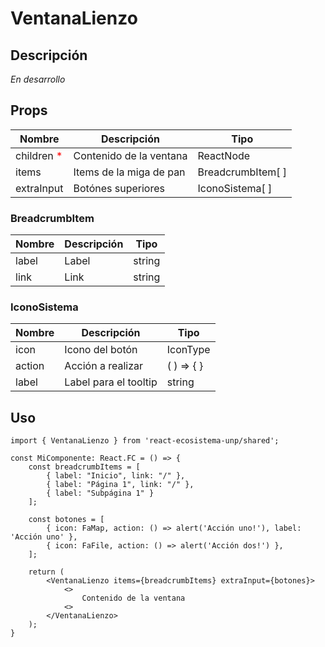 # VentanaLienzo

## Descripción
*En desarrollo*

## Props
| Nombre                                    | Descripción             | Tipo              |
| ----------------------------------------- | ----------------------- | ----------------- |
| children <span style="color:red">*</span> | Contenido de la ventana | ReactNode         |
| items                                     | Items de la miga de pan | BreadcrumbItem[ ] |
| extraInput                                | Botónes superiores      | IconoSistema[ ]   |

### BreadcrumbItem
| Nombre | Descripción | Tipo   |
| ------ | ----------- | ------ |
| label  | Label       | string |
| link   | Link        | string |

### IconoSistema
| Nombre | Descripción       | Tipo       |
| ------ | ----------------- | ---------- |
| icon   | Icono del botón   | IconType   |
| action | Acción a realizar | ( ) => { } |
| label   | Label para el tooltip        | string |

## Uso

```tsx
import { VentanaLienzo } from 'react-ecosistema-unp/shared';

const MiComponente: React.FC = () => {
    const breadcrumbItems = [
        { label: "Inicio", link: "/" },
        { label: "Página 1", link: "/" },
        { label: "Subpágina 1" }
    ];

    const botones = [
        { icon: FaMap, action: () => alert('Acción uno!'), label: 'Acción uno' },
        { icon: FaFile, action: () => alert('Acción dos!') },
    ];

    return (
        <VentanaLienzo items={breadcrumbItems} extraInput={botones}>
            <>
                Contenido de la ventana
            <>
        </VentanaLienzo>
    );
}
```